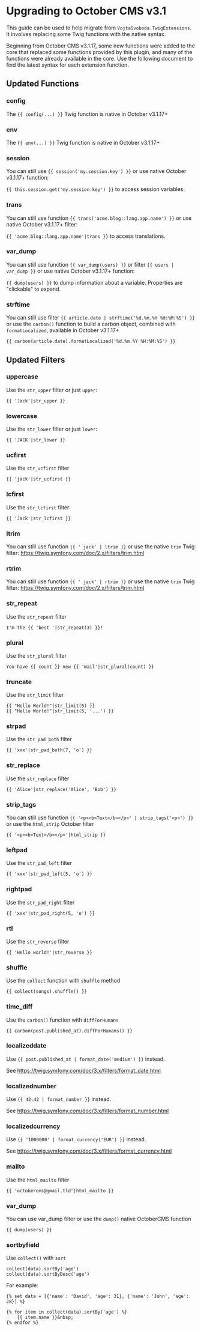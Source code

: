# Upgrading to October CMS v3.1

This guide can be used to help migrate from `VojtaSvoboda.TwigExtensions`. It involves replacing some Twig functions with the native syntax.

Beginning from October CMS v3.1.17, some new functions were added to the core that replaced some functions provided by this plugin, and many of the functions were already available in the core. Use the following document to find the latest syntax for each extension function.

## Updated Functions

### config

The `{{ config(...) }}` Twig function is native in October v3.1.17+

### env

The `{{ env(...) }}` Twig function is native in October v3.1.17+

### session

You can still use `{{ session('my.session.key') }}` or use native October v3.1.17+ function:

`{{ this.session.get('my.session.key') }}` to access session variables.

### trans

You can still use function `{{ trans('acme.blog::lang.app.name') }}` or use native October v3.1.17+ filter:

`{{ 'acme.blog::lang.app.name'|trans }}` to access translations.

### var_dump

You can still use function `{{ var_dump(users) }}` or filter `{{ users | var_dump }}` or use native October v3.1.17+ function:

`{{ dump(users) }}` to dump information about a variable. Properties are "clickable" to expand.

### strftime

You can still use filter `{{ article.date | strftime('%d.%m.%Y %H:%M:%S') }}` or use the `carbon()` function to build a carbon object, combined with `formatLocalized`, available in October v3.1.17+

```twig
{{ carbon(article.date).formatLocalized('%d.%m.%Y %H:%M:%S') }}
```

## Updated Filters

### uppercase

Use the `str_upper` filter or just `upper`:

```twig
{{ 'Jack'|str_upper }}
```

### lowercase

Use the `str_lower` filter or just `lower`:

```twig
{{ 'JACK'|str_lower }}
```

### ucfirst

Use the `str_ucfirst` filter

```twig
{{ 'jack'|str_ucfirst }}
```

### lcfirst

Use the `str_lcfirst` filter

```twig
{{ 'Jack'|str_lcfirst }}
```

### ltrim

You can still use function `{{ ' jack' | ltrim }}` or use the native `trim` Twig filter: https://twig.symfony.com/doc/2.x/filters/trim.html

### rtrim

You can still use function `{{ ' jack' | rtrim }}` or use the native `trim` Twig filter: https://twig.symfony.com/doc/2.x/filters/trim.html

### str_repeat

Use the `str_repeat` filter

```twig
I'm the {{ 'best '|str_repeat(3) }}!
```

### plural

Use the `str_plural` filter

```twig
You have {{ count }} new {{ 'mail'|str_plural(count) }}
```

### truncate

Use the `str_limit` filter

```twig
{{ "Hello World!"|str_limit(5) }}
{{ "Hello World!"|str_limit(5, '...') }}
```

### strpad

Use the `str_pad_both` filter

```
{{ 'xxx'|str_pad_both(7, 'o') }}
```

### str_replace

Use the `str_replace` filter

```
{{ 'Alice'|str_replace('Alice', 'Bob') }}
```

### strip_tags

You can still use function `{{ '<p><b>Text</b></p>' | strip_tags('<p>') }}` or use the `html_strip` October filter

```
{{ '<p><b>Text</b></p>'|html_strip }}
```

### leftpad

Use the `str_pad_left` filter

```
{{ 'xxx'|str_pad_left(5, 'o') }}
```

### rightpad

Use the `str_pad_right` filter

```
{{ 'xxx'|str_pad_right(5, 'o') }}
```

### rtl

Use the `str_reverse` filter

```
{{ 'Hello world!'|str_reverse }}
```

### shuffle

Use the `collect` function with `shuffle` method

```
{{ collect(songs).shuffle() }}
```

### time_diff

Use the `carbon()` function with `diffForHumans`

```
{{ carbon(post.published_at).diffForHumans() }}
```

### localizeddate

Use `{{ post.published_at | format_date('medium') }}` instead.

See https://twig.symfony.com/doc/3.x/filters/format_date.html

### localizednumber

Use `{{ 42.42 | format_number }}` instead.

See https://twig.symfony.com/doc/3.x/filters/format_number.html

### localizedcurrency

Use `{{ '1000000' | format_currency('EUR') }}` instead.

See https://twig.symfony.com/doc/3.x/filters/format_currency.html

### mailto

Use the `html_mailto` filter

```
{{ 'octobercms@gmail.tld'|html_mailto }}
```

### var_dump

You can use var_dump filter or use the `dump()` native OctoberCMS function

```
{{ dump(users) }}
```

### sortbyfield

Use `collect()` with `sort`

```twig
collect(data).sortBy('age')
collect(data).sortByDesc('age')
```

For example:

```twig
{% set data = [{'name': 'David', 'age': 31}, {'name': 'John', 'age': 28}] %}

{% for item in collect(data).sortBy('age') %}
    {{ item.name }}&nbsp;
{% endfor %}
```
